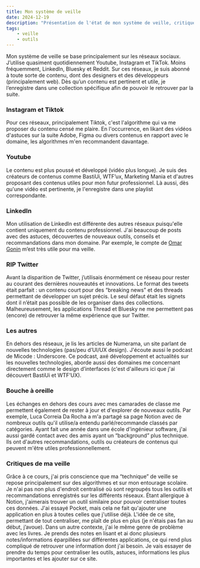 ```yaml
---
title: Mon système de veille
date: 2024-12-19
description: "Présentation de l'état de mon système de veille, critique et amélioration possible."
tags:
    - veille
    - outils
---
```


Mon système de veille se base principalement sur les réseaux sociaux. J’utilise quasiment quotidiennement Youtube, Instagram et TikTok. Moins fréquemment, LinkedIn, Bluesky et Reddit. Sur ces réseaux, je suis abonné à toute sorte de contenu, dont des designers et des développeurs (principalement web). Dès qu’un contenu est pertinent et utile, je l’enregistre dans une collection spécifique afin de pouvoir le retrouver par la suite.

### Instagram et Tiktok
Pour ces réseaux, principalement Tiktok, c'est l'algorithme qui va me proposer du contenu censé me plaire. En l'occurrence, en likant des vidéos d'astuces sur la suite Adobe, Figma ou divers contenus en rapport avec le domaine, les algorithmes m'en recommandent davantage.

### Youtube
Le contenu est plus poussé et développé (vidéo plus longue). Je suis des créateurs de contenus comme BastiUi, WTF’ux, Marketing Mania et d'autres proposant des contenus utiles pour mon futur professionnel. Là aussi, dès qu'une vidéo est pertinente, je l'enregistre dans une playlist correspondante.


### LinkedIn
Mon utilisation de LinkedIn est différente des autres réseaux puisqu'elle contient uniquement du contenu professionnel. J'ai beaucoup de posts avec des astuces, découvertes de nouveaux outils, conseils et recommandations dans mon domaine. Par exemple, le compte de [Omar Gonin](https://www.linkedin.com/in/omar-gonin-82076922b) m’est très utile pour ma veille.

### RIP Twitter
Avant la disparition de Twitter, j’utilisais énormément ce réseau pour rester au courant des dernières nouveautés et innovations. Le format des tweets était parfait : un contenu court pour des “breaking news” et des threads permettant de développer un sujet précis. Le seul défaut était les signets dont il n’était pas possible de les organiser dans des collections. Malheureusement, les applications Thread et Bluesky ne me permettent pas (encore) de retrouver la même expérience que sur Twitter.

### Les autres
En dehors des réseaux, je lis les articles de Numerama, un site parlant de nouvelles technologies (pas/peu d’UI/UX design).
J'écoute aussi le podcast de Micode : Underscore. Ce podcast, axé développement et actualités sur les nouvelles technologies, aborde aussi des domaines me concernant directement comme le design d’interfaces (c'est d'ailleurs ici que j'ai découvert BastiUi et WTF’UX).

### Bouche à oreille
Les échanges en dehors des cours avec mes camarades de classe me permettent également de rester à jour et d'explorer de nouveaux outils. Par exemple, Luca Correia Da Rocha a m'a partagé sa page Notion avec de nombreux outils qu'il utilise/a entendu parlé/recommande classés par catégories. 
Ayant fait une année dans une école d'ingénieur software, j'ai aussi gardé contact avec des amis ayant un “background” plus technique. Ils ont d'autres recommandations, outils ou créateurs de contenus qui peuvent m'être utiles professionnellement.

### Critiques de ma veille
Grâce à ce cours, j'ai pris conscience que ma “technique” de veille se repose principalement sur des algorithmes et sur mon entourage scolaire.
Je n'ai pas non plus d'endroit centralisé où sont regroupés tous les outils et recommandations enregistrés sur les différents réseaux.
Étant allergique à Notion, j'aimerais trouver un outil similaire pour pouvoir centraliser toutes ces données.
J'ai essayé Pocket, mais cela ne fait qu'ajouter une application en plus à toutes celles que j'utilise déjà.
L'idée de ce site, permettant de tout centraliser, me plaît de plus en plus (je n'étais pas fan au début, j’avoue). Dans un autre contexte, j'ai le même genre de problème avec les livres. Je prends des notes en lisant et ai donc plusieurs notes/informations éparpillées sur différentes applications, ce qui rend plus compliqué de retrouver une information dont j'ai besoin.
Je vais essayer de prendre du temps pour centraliser les outils, astuces, informations les plus importantes et les ajouter sur ce site.